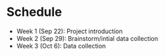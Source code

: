 # Schedule
* Week 1 (Sep 22): Project introduction
* Week 2 (Sep 29): Brainstorm/intial data collection
* Week 3 (Oct 6): Data collection
